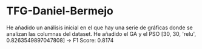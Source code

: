 # TFG-Daniel-Bermejo

He añadido un análisis inicial en el que hay una serie de gráficas donde se analizan las columnas del dataset.
He añadido el GA y el PSO 
[30, 30, 'relu', 0.8263549897047808] -> F1 Score: 0.8174
